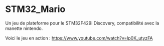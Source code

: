 # STM32_Mario
Un jeu de plateforme pour le STM32F429i Discovery, compatibilité avec la manette nintendo.

Voici le jeu en action :
https://www.youtube.com/watch?v=lp0K_utyzFA
